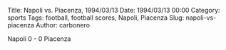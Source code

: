 Title: Napoli vs. Piacenza, 1994/03/13
Date: 1994/03/13 00:00
Category: sports
Tags: football, football scores, Napoli, Piacenza
Slug: napoli-vs-piacenza
Author: carbonero


Napoli 0 - 0 Piacenza
